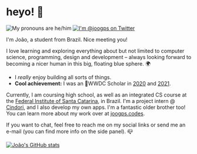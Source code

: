 # heyo! 👋
<p>
    <img src="https://shields.io/badge/pronouns-he/him-blue" alt="My pronouns are he/him"/>
    <a href="https://twitter.com/joogps">
        <img src="https://img.shields.io/badge/Contact-@joogps-lightgrey.svg?style=social&logo=twitter" alt="I'm @joogps on Twitter" />
    </a>
</p>

I'm João, a student from Brazil. Nice meeting you!

I love learning and exploring everything about but not limited to computer science, programming, design and development – always looking forward to becoming a nicer human in this big, floating blue sphere. 🌍
- I _really_ enjoy building all sorts of things.
- **Cool achievement:** I was an WWDC Scholar in [2020](https://github.com/joogps/WWDC-2020) and [2021](https://github.com/joogps/WWDC-2021).

Currently, I am coursing high school, as well as an integrated CS course at the [Federal Institute of Santa Catarina](https://www.ifsc.edu.br), in Brazil. I'm a project intern @ [Cindori](https://cindori.org), and I also develop my own apps. I'm a fantastic older brother too! You can learn more about my work over at [joogps.codes](https://joogps.codes).

If you want to chat, feel free to reach me on my social links or send me an e-mail (you can find more info on the side panel). 📪

[![João's GitHub stats](https://github-readme-stats.vercel.app/api?username=joogps&show_icons=true&theme=algolia)](https://github.com/anuraghazra/github-readme-stats)
